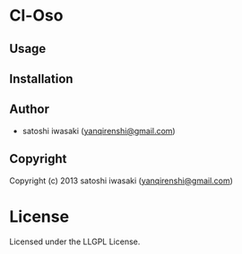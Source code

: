 # Cl-Oso

## Usage

## Installation

## Author

* satoshi iwasaki (yanqirenshi@gmail.com)

## Copyright

Copyright (c) 2013 satoshi iwasaki (yanqirenshi@gmail.com)

# License

Licensed under the LLGPL License.

